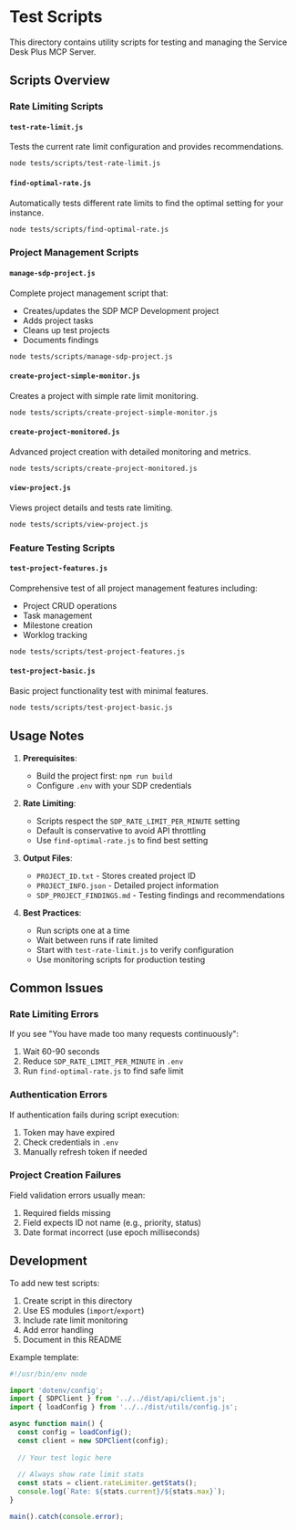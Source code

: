 # Test Scripts

This directory contains utility scripts for testing and managing the Service Desk Plus MCP Server.

## Scripts Overview

### Rate Limiting Scripts

#### `test-rate-limit.js`
Tests the current rate limit configuration and provides recommendations.
```bash
node tests/scripts/test-rate-limit.js
```

#### `find-optimal-rate.js`
Automatically tests different rate limits to find the optimal setting for your instance.
```bash
node tests/scripts/find-optimal-rate.js
```

### Project Management Scripts

#### `manage-sdp-project.js`
Complete project management script that:
- Creates/updates the SDP MCP Development project
- Adds project tasks
- Cleans up test projects
- Documents findings

```bash
node tests/scripts/manage-sdp-project.js
```

#### `create-project-simple-monitor.js`
Creates a project with simple rate limit monitoring.
```bash
node tests/scripts/create-project-simple-monitor.js
```

#### `create-project-monitored.js`
Advanced project creation with detailed monitoring and metrics.
```bash
node tests/scripts/create-project-monitored.js
```

#### `view-project.js`
Views project details and tests rate limiting.
```bash
node tests/scripts/view-project.js
```

### Feature Testing Scripts

#### `test-project-features.js`
Comprehensive test of all project management features including:
- Project CRUD operations
- Task management
- Milestone creation
- Worklog tracking

```bash
node tests/scripts/test-project-features.js
```

#### `test-project-basic.js`
Basic project functionality test with minimal features.
```bash
node tests/scripts/test-project-basic.js
```

## Usage Notes

1. **Prerequisites**: 
   - Build the project first: `npm run build`
   - Configure `.env` with your SDP credentials

2. **Rate Limiting**: 
   - Scripts respect the `SDP_RATE_LIMIT_PER_MINUTE` setting
   - Default is conservative to avoid API throttling
   - Use `find-optimal-rate.js` to find best setting

3. **Output Files**:
   - `PROJECT_ID.txt` - Stores created project ID
   - `PROJECT_INFO.json` - Detailed project information
   - `SDP_PROJECT_FINDINGS.md` - Testing findings and recommendations

4. **Best Practices**:
   - Run scripts one at a time
   - Wait between runs if rate limited
   - Start with `test-rate-limit.js` to verify configuration
   - Use monitoring scripts for production testing

## Common Issues

### Rate Limiting Errors
If you see "You have made too many requests continuously":
1. Wait 60-90 seconds
2. Reduce `SDP_RATE_LIMIT_PER_MINUTE` in `.env`
3. Run `find-optimal-rate.js` to find safe limit

### Authentication Errors
If authentication fails during script execution:
1. Token may have expired
2. Check credentials in `.env`
3. Manually refresh token if needed

### Project Creation Failures
Field validation errors usually mean:
1. Required fields missing
2. Field expects ID not name (e.g., priority, status)
3. Date format incorrect (use epoch milliseconds)

## Development

To add new test scripts:
1. Create script in this directory
2. Use ES modules (`import`/`export`)
3. Include rate limit monitoring
4. Add error handling
5. Document in this README

Example template:
```javascript
#!/usr/bin/env node

import 'dotenv/config';
import { SDPClient } from '../../dist/api/client.js';
import { loadConfig } from '../../dist/utils/config.js';

async function main() {
  const config = loadConfig();
  const client = new SDPClient(config);
  
  // Your test logic here
  
  // Always show rate limit stats
  const stats = client.rateLimiter.getStats();
  console.log(`Rate: ${stats.current}/${stats.max}`);
}

main().catch(console.error);
```